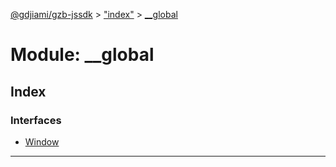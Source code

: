 [@gdjiami/gzb-jssdk](../README.md) > ["index"](../modules/_index_.md) > [__global](../modules/_index_.__global.md)



# Module: __global

## Index

### Interfaces

* [Window](../interfaces/_index_.__global.window.md)



---
